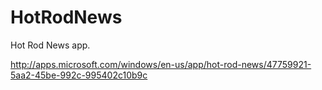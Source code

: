 # HotRodNews
Hot Rod News app.

http://apps.microsoft.com/windows/en-us/app/hot-rod-news/47759921-5aa2-45be-992c-995402c10b9c
